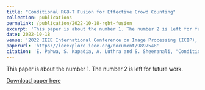 ```yaml
---
title: "Conditional RGB-T Fusion for Effective Crowd Counting"
collection: publications
permalink: /publication/2022-10-18-rgbt-fusion
excerpt: 'This paper is about the number 1. The number 2 is left for future work.'
date: 2022-10-18
venue: '2022 IEEE International Conference on Image Processing (ICIP), Bordeaux, France'
paperurl: 'https://ieeexplore.ieee.org/document/9897548'
citation: 'E. Pahwa, S. Kapadia, A. Luthra and S. Sheeranali, "Conditional RGB-T Fusion for Effective Crowd Counting," <i> 2022 IEEE International Conference on Image Processing (ICIP) </i>, Bordeaux, France, 2022, pp. 376-380, doi: 10.1109/ICIP46576.2022.9897548.'
---
```

This paper is about the number 1. The number 2 is left for future work.

[Download paper here](https://www.academia.edu/download/96398948/09897548.pdf)

<!-- Recommended citation: Your Name, You. (2009). "Paper Title Number 1." <i>Journal 1</i>. 1(1). -->